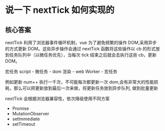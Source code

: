 # 说一下 nextTick 如何实现的

## 核心答案

nextTick 利用了浏览器事件循环机制，vue 为了避免频繁的操作 DOM,采用异步的方式更新 DOM。这些异步操作会通过 nextTick 函数将这些操作以 cb 的形式放到任务队列中（以微任务优先），当每次 tick 结束之后就会去执行这些 cb，更新 DOM。

宏任务 script - 微任务 - dom 渲染 - web Worker - 宏任务

例如更新 num++ 执行一千次，不可能每次都更新一次 dom,会有非常大的性能损耗，那么可以把更新放到最后一次来做，将更新任务放到异步队列, 做到批量更新

nextTick 会根据浏览器兼容性，依次降级使用不同方案

- Promise
- MutationObserver
- setImmediate
- setTimeout
